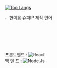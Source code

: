 [![Top Langs](https://github-readme-stats.vercel.app/api/top-langs/?username=yohan050605)](https://github.com/anuraghazra/github-readme-stats)
<summary>
  <img src="https://raw.githubusercontent.com/Tarikul-Islam-Anik/Animated-Fluent-Emojis/master/Emojis/Hand%20gestures/Eyes.png" alt="Eyes" width="2%" /> 한이음 슈퍼IP 제작 언어
</summary>
   <br>
  
프론트엔드 : ![React](https://img.shields.io/badge/React-20232A?style=for-the-badge&logo=react&logoColor=61DAFB)
<br>
백 엔 드   : ![Node.Js](https://img.shields.io/badge/Node.js-43853D?style=for-the-badge&logo=node.js&logoColor=white)

